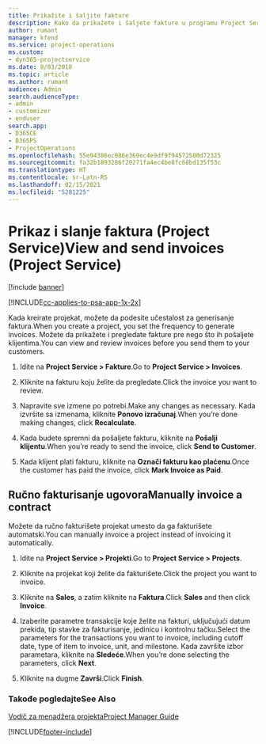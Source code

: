 ```yaml
---
title: Prikažite i šaljite fakture
description: Kako da prikažete i šaljete fakture u programu Project Service
author: rumant
manager: kfend
ms.service: project-operations
ms.custom:
- dyn365-projectservice
ms.date: 8/03/2018
ms.topic: article
ms.author: rumant
audience: Admin
search.audienceType:
- admin
- customizer
- enduser
search.app:
- D365CE
- D365PS
- ProjectOperations
ms.openlocfilehash: 55e94386ec086e369ec4e9df9f94572580d72325
ms.sourcegitcommit: fa32b1893286f20271fa4ec4be8fc68bd135f53c
ms.translationtype: HT
ms.contentlocale: sr-Latn-RS
ms.lasthandoff: 02/15/2021
ms.locfileid: "5281225"
---
```

# <a name="view-and-send-invoices-project-service"></a><span data-ttu-id="6f07a-103">Prikaz i slanje faktura (Project Service)</span><span class="sxs-lookup"><span data-stu-id="6f07a-103">View and send invoices (Project Service)</span></span>

[!include [banner](../includes/psa-now-project-operations.md)]

[!INCLUDE[cc-applies-to-psa-app-1x-2x](../includes/cc-applies-to-psa-app-1x-2x.md)]

<span data-ttu-id="6f07a-104">Kada kreirate projekat, možete da podesite učestalost za generisanje faktura.</span><span class="sxs-lookup"><span data-stu-id="6f07a-104">When you create a project, you set the frequency to generate invoices.</span></span> <span data-ttu-id="6f07a-105">Možete da prikažete i pregledate fakture pre nego što ih pošaljete klijentima.</span><span class="sxs-lookup"><span data-stu-id="6f07a-105">You can view and review invoices before you send them to your customers.</span></span>  
  
1.  <span data-ttu-id="6f07a-106">Idite na **Project Service > Fakture**.</span><span class="sxs-lookup"><span data-stu-id="6f07a-106">Go to **Project Service > Invoices**.</span></span>  
  
2.  <span data-ttu-id="6f07a-107">Kliknite na fakturu koju želite da pregledate.</span><span class="sxs-lookup"><span data-stu-id="6f07a-107">Click the invoice you want to review.</span></span>  
  
3.  <span data-ttu-id="6f07a-108">Napravite sve izmene po potrebi.</span><span class="sxs-lookup"><span data-stu-id="6f07a-108">Make any changes as necessary.</span></span> <span data-ttu-id="6f07a-109">Kada izvršite sa izmenama, kliknite **Ponovo izračunaj**.</span><span class="sxs-lookup"><span data-stu-id="6f07a-109">When you’re done making changes, click **Recalculate**.</span></span>  
  
4.  <span data-ttu-id="6f07a-110">Kada budete spremni da pošaljete fakturu, kliknite na **Pošalji klijentu**.</span><span class="sxs-lookup"><span data-stu-id="6f07a-110">When you’re ready to send the invoice, click **Send to Customer**.</span></span>  
  
5.  <span data-ttu-id="6f07a-111">Kada klijent plati fakturu, kliknite na **Označi fakturu kao plaćenu**.</span><span class="sxs-lookup"><span data-stu-id="6f07a-111">Once the customer has paid the invoice, click **Mark Invoice as Paid**.</span></span>  
  
## <a name="manually-invoice-a-contract"></a><span data-ttu-id="6f07a-112">Ručno fakturisanje ugovora</span><span class="sxs-lookup"><span data-stu-id="6f07a-112">Manually invoice a contract</span></span>  
 <span data-ttu-id="6f07a-113">Možete da ručno fakturišete projekat umesto da ga fakturišete automatski.</span><span class="sxs-lookup"><span data-stu-id="6f07a-113">You can manually invoice a project instead of invoicing it automatically.</span></span>  
  
1.  <span data-ttu-id="6f07a-114">Idite na **Project Service > Projekti**.</span><span class="sxs-lookup"><span data-stu-id="6f07a-114">Go to **Project Service > Projects**.</span></span>  
  
2.  <span data-ttu-id="6f07a-115">Kliknite na projekat koji želite da fakturišete.</span><span class="sxs-lookup"><span data-stu-id="6f07a-115">Click the project you want to invoice.</span></span>  
  
3.  <span data-ttu-id="6f07a-116">Kliknite na **Sales**, a zatim kliknite na **Faktura**.</span><span class="sxs-lookup"><span data-stu-id="6f07a-116">Click **Sales** and then click **Invoice**.</span></span>  
  
4.  <span data-ttu-id="6f07a-117">Izaberite parametre transakcije koje želite na fakturi, uključujući datum prekida, tip stavke za fakturisanje, jedinicu i kontrolnu tačku.</span><span class="sxs-lookup"><span data-stu-id="6f07a-117">Select the parameters for the transactions you want to invoice, including cutoff date, type of item to invoice, unit, and milestone.</span></span> <span data-ttu-id="6f07a-118">Kada završite izbor parametara, kliknite na **Sledeće**.</span><span class="sxs-lookup"><span data-stu-id="6f07a-118">When you’re done selecting the parameters, click **Next**.</span></span>  
  
5.  <span data-ttu-id="6f07a-119">Kliknite na dugme **Završi**.</span><span class="sxs-lookup"><span data-stu-id="6f07a-119">Click **Finish**.</span></span>  
  
### <a name="see-also"></a><span data-ttu-id="6f07a-120">Takođe pogledajte</span><span class="sxs-lookup"><span data-stu-id="6f07a-120">See Also</span></span>  
 [<span data-ttu-id="6f07a-121">Vodič za menadžera projekta</span><span class="sxs-lookup"><span data-stu-id="6f07a-121">Project Manager Guide</span></span>](../psa/project-manager-guide.md)


[!INCLUDE[footer-include](../includes/footer-banner.md)]